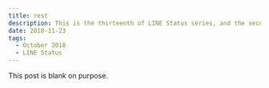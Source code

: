```yaml
---
title: rest
description: This is the thirteenth of LINE Status series, and the second of the offLINE subseries, titled "rest".
date: 2018-11-23
tags: 
  - October 2018
  - LINE Status
---
```


This post is blank on purpose.